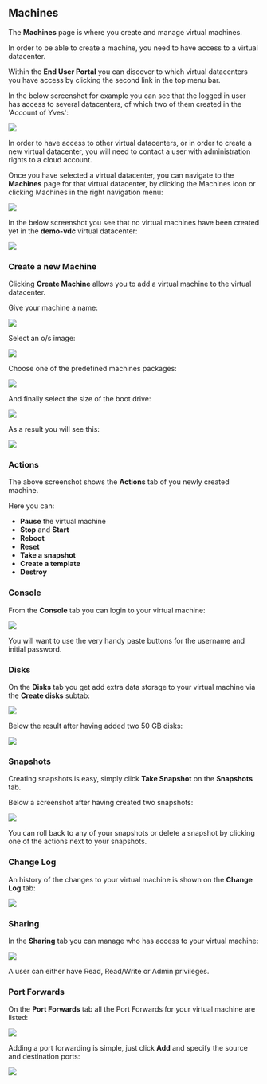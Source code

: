 ## Machines

The **Machines** page is where you create and manage virtual machines.

In order to be able to create a machine, you need to have access to a virtual datacenter.

Within the **End User Portal** you can discover to which virtual datacenters you have access by clicking the second link in the top menu bar.

In the below screenshot for example you can see that the logged in user has access to several datacenters, of which two of them created in the 'Account of Yves':

![](VirtualDatacenters.png)

In order to have access to other virtual datacenters, or in order to create a new virtual datacenter, you will need to contact a user with administration rights to a cloud account.

Once you have selected a virtual datacenter, you can navigate to the **Machines** page for that virtual datacenter, by clicking the Machines icon or clicking Machines in the right navigation menu:

![](VirtualDatacenter.png)

In the below screenshot you see that no virtual machines have been created yet in the **demo-vdc** virtual datacenter:

![](Machines.png)


### Create a new Machine

Clicking **Create Machine** allows you to add a virtual machine to the virtual datacenter.

Give your machine a name:

![](MachineName.png)


Select an o/s image:

![](MachineImage.png)


Choose one of the predefined machines packages:

![](MachinePackage.png)


And finally select the size of the boot drive:

![](MachineDiskSize.png)


As a result you will see this:

![](MachineCreated.png)


### Actions

The above screenshot shows the **Actions** tab of you newly created machine.

Here you can:

- **Pause** the virtual machine
- **Stop** and **Start**
- **Reboot**
- **Reset**
- **Take a snapshot**
- **Create a template**
- **Destroy**


### Console

From the **Console** tab you can login to your virtual machine:

![](Console.png)

You will want to use the very handy paste buttons for the username and initial password.  


### Disks

On the **Disks** tab you get add extra data storage to your virtual machine via the **Create disks** subtab:

![](CreateDisks.png)

Below the result after having added two 50 GB disks:

![](Disks.png)


### Snapshots

Creating snapshots is easy, simply click **Take Snapshot** on the **Snapshots** tab.

Below a screenshot after having created two snapshots:

![](Snapshots.png)

You can roll back to any of your snapshots or delete a snapshot by clicking one of the actions next to your snapshots.


### Change Log

An history of the changes to your virtual machine is shown on the **Change Log** tab:

![](ChangeLog.png)


### Sharing

In the **Sharing** tab you can manage who has access to your virtual machine:

![](Sharing.png)

A user can either have Read, Read/Write or Admin privileges. 


### Port Forwards

On the **Port Forwards** tab all the Port Forwards for your virtual machine are listed:

![](PortForwards.png)

Adding a port forwarding is simple, just click **Add** and specify the source and destination ports:

![](PortForward.png)